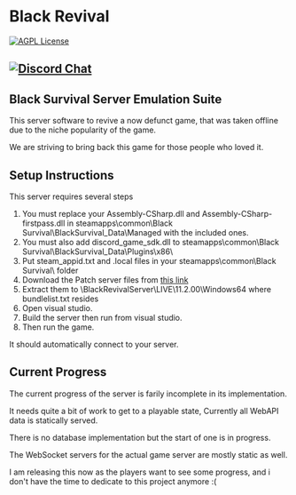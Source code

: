 # Black Revival
[![AGPL License](http://img.shields.io/badge/license-AGPL-brightgreen.svg)](https://opensource.org/licenses/AGPL-3.0)

[![Discord Chat](https://dcbadge.vercel.app/api/server/projectlumia)](https://discord.com/projectlumia)
--------------

## Black Survival Server Emulation Suite ##

This server software to revive a now defunct game, that was taken offline due to the niche popularity of the game. 

We are striving to bring back this game for those people who loved it. 

## Setup Instructions ##

This server requires several steps

1. You must replace your Assembly-CSharp.dll and Assembly-CSharp-firstpass.dll in steamapps\common\Black Survival\BlackSurvival_Data\Managed with the included ones.
2. You must also add discord_game_sdk.dll to steamapps\common\Black Survival\BlackSurvival_Data\Plugins\x86\
3. Put steam_appid.txt and .local files in your steamapps\common\Black Survival\ folder
4. Download the Patch server files from [this link](https://mega.nz/file/kNZUmY6Y#x_tq2oACNSyL_uArldZ74SWd4gGPq5hh8hXlFBcZxck)
5. Extract them to <Repo>\BlackRevivalServer\LIVE\11.2.00\Windows64 where bundlelist.txt resides
6. Open visual studio.
7. Build the server then run from visual studio. 
8. Then run the game. 

It should automatically connect to your server. 

## Current Progress ##

The current progress of the server is farily incomplete in its implementation. 

It needs quite a bit of work to get to a playable state, Currently all WebAPI data is statically served. 

There is no database implementation but the start of one is in progress. 

The WebSocket servers for the actual game server are mostly static as well. 

I am releasing this now as the players want to see some progress, and i don't have the time to dedicate to this project anymore :( 
